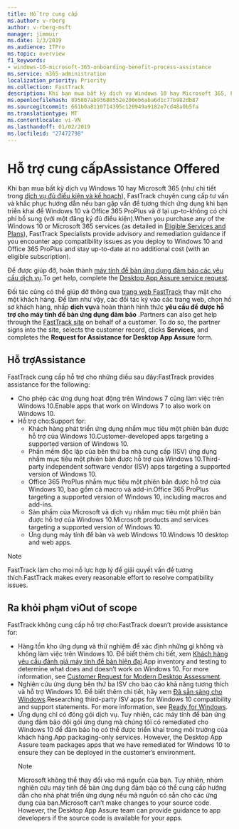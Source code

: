 ```yaml
---
title: Hỗ trợ cung cấp
ms.author: v-rberg
author: v-rberg-msft
manager: jimmuir
ms.date: 1/3/2019
ms.audience: ITPro
ms.topic: overview
f1_keywords:
- windows-10-microsoft-365-onboarding-benefit-process-assistance
ms.service: m365-administration
localization_priority: Priority
ms.collection: FastTrack
description: Khi bạn mua bất kỳ dịch vụ Windows 10 hay Microsoft 365, FastTrack chuyên cung cấp tư vấn và khắc phục hướng dẫn triển khai để Windows 10 và Office 365 ProPlus và ở lại up-to-không có chi phí bổ sung (với một đăng ký đủ điều kiện).
ms.openlocfilehash: 895807ab93688552e200eb6aba6d1c77b982db87
ms.sourcegitcommit: 661b0a8110714395c120949a9182e7cd48a0b5fa
ms.translationtype: MT
ms.contentlocale: vi-VN
ms.lasthandoff: 01/02/2019
ms.locfileid: "27472798"
---
```

# <a name="assistance-offered"></a><span data-ttu-id="d7e41-103">Hỗ trợ cung cấp</span><span class="sxs-lookup"><span data-stu-id="d7e41-103">Assistance Offered</span></span>  

<span data-ttu-id="d7e41-104">Khi bạn mua bất kỳ dịch vụ Windows 10 hay Microsoft 365 (như chi tiết trong [dịch vụ đủ điều kiện và kế hoạch](M365-eligible-services-and-plans.md)), FastTrack chuyên cung cấp tư vấn và khắc phục hướng dẫn nếu bạn gặp vấn đề tương thích ứng dụng khi bạn triển khai để Windows 10 và Office 365 ProPlus và ở lại up-to-không có chi phí bổ sung (với một đăng ký đủ điều kiện).</span><span class="sxs-lookup"><span data-stu-id="d7e41-104">When you purchase any of the Windows 10 or Microsoft 365 services (as detailed in [Eligible Services and Plans](M365-eligible-services-and-plans.md)), FastTrack Specialists provide advisory and remediation guidance if you encounter app compatibility issues as you deploy to Windows 10 and Office 365 ProPlus and stay up-to-date at no additional cost (with an eligible subscription).</span></span>

<span data-ttu-id="d7e41-105">Để được giúp đỡ, hoàn thành [máy tính để bàn ứng dụng đảm bảo các yêu cầu dịch vụ](https://go.microsoft.com/fwlink/?linkid=2022721).</span><span class="sxs-lookup"><span data-stu-id="d7e41-105">To get help, complete the [Desktop App Assure service request](https://go.microsoft.com/fwlink/?linkid=2022721).</span></span>

<span data-ttu-id="d7e41-p101">Đối tác cũng có thể giúp đỡ thông qua [trang web FastTrack](https://go.microsoft.com/fwlink/?linkid=780698) thay mặt cho một khách hàng. Để làm như vậy, các đối tác ký vào các trang web, chọn hồ sơ khách hàng, nhấp **dịch vụ**và hoàn thành hình thức **yêu cầu để được hỗ trợ cho máy tính để bàn ứng dụng đảm bảo** .</span><span class="sxs-lookup"><span data-stu-id="d7e41-p101">Partners can also get help through the [FastTrack site](https://go.microsoft.com/fwlink/?linkid=780698) on behalf of a customer. To do so, the partner signs into the site, selects the customer record, clicks **Services**, and completes the **Request for Assistance for Desktop App Assure** form.</span></span>

## <a name="assistance"></a><span data-ttu-id="d7e41-108">Hỗ trợ</span><span class="sxs-lookup"><span data-stu-id="d7e41-108">Assistance</span></span>

<span data-ttu-id="d7e41-109">FastTrack cung cấp hỗ trợ cho những điều sau đây:</span><span class="sxs-lookup"><span data-stu-id="d7e41-109">FastTrack provides assistance for the following:</span></span>
- <span data-ttu-id="d7e41-110">Cho phép các ứng dụng hoạt động trên Windows 7 cũng làm việc trên Windows 10.</span><span class="sxs-lookup"><span data-stu-id="d7e41-110">Enable apps that work on Windows 7 to also work on Windows 10.</span></span>
- <span data-ttu-id="d7e41-111">Hỗ trợ cho:</span><span class="sxs-lookup"><span data-stu-id="d7e41-111">Support for:</span></span>
    - <span data-ttu-id="d7e41-112">Khách hàng phát triển ứng dụng nhắm mục tiêu một phiên bản được hỗ trợ của Windows 10.</span><span class="sxs-lookup"><span data-stu-id="d7e41-112">Customer-developed apps targeting a supported version of Windows 10.</span></span>
    - <span data-ttu-id="d7e41-113">Phần mềm độc lập của bên thứ ba nhà cung cấp (ISV) ứng dụng nhắm mục tiêu một phiên bản được hỗ trợ của Windows 10.</span><span class="sxs-lookup"><span data-stu-id="d7e41-113">Third-party independent software vendor (ISV) apps targeting a supported version of Windows 10.</span></span>
    - <span data-ttu-id="d7e41-114">Office 365 ProPlus nhắm mục tiêu một phiên bản được hỗ trợ của Windows 10, bao gồm cả macro và add-in.</span><span class="sxs-lookup"><span data-stu-id="d7e41-114">Office 365 ProPlus targeting a supported version of Windows 10, including macros and add-ins.</span></span>
    - <span data-ttu-id="d7e41-115">Sản phẩm của Microsoft và dịch vụ nhắm mục tiêu một phiên bản được hỗ trợ của Windows 10.</span><span class="sxs-lookup"><span data-stu-id="d7e41-115">Microsoft products and services targeting a supported version of Windows 10.</span></span>
    - <span data-ttu-id="d7e41-116">Ứng dụng máy tính để bàn và web Windows 10.</span><span class="sxs-lookup"><span data-stu-id="d7e41-116">Windows 10 desktop and web apps.</span></span>
> [!NOTE]
> <span data-ttu-id="d7e41-117">FastTrack làm cho mọi nỗ lực hợp lý để giải quyết vấn đề tương thích.</span><span class="sxs-lookup"><span data-stu-id="d7e41-117">FastTrack makes every reasonable effort to resolve compatibility issues.</span></span> 

## <a name="out-of-scope"></a><span data-ttu-id="d7e41-118">Ra khỏi phạm vi</span><span class="sxs-lookup"><span data-stu-id="d7e41-118">Out of scope</span></span>

<span data-ttu-id="d7e41-119">FastTrack không cung cấp hỗ trợ cho:</span><span class="sxs-lookup"><span data-stu-id="d7e41-119">FastTrack doesn’t provide assistance for:</span></span>
- <span data-ttu-id="d7e41-p102">Hàng tồn kho ứng dụng và thử nghiệm để xác định những gì không và không làm việc trên Windows 10. Để biết thêm chi tiết, xem [Khách hàng yêu cầu đánh giá máy tính để bàn hiện đại](https://go.microsoft.com/fwlink/?linkid=2053818).</span><span class="sxs-lookup"><span data-stu-id="d7e41-p102">App inventory and testing to determine what does and doesn’t work on Windows 10. For more information, see [Customer Request for Modern Desktop Assessment](https://go.microsoft.com/fwlink/?linkid=2053818).</span></span>
- <span data-ttu-id="d7e41-p103">Nghiên cứu ứng dụng bên thứ ba ISV cho báo cáo khả năng tương thích và hỗ trợ Windows 10. Để biết thêm chi tiết, hãy xem [Đã sẵn sàng cho Windows](https://go.microsoft.com/fwlink/?linkid=2054580).</span><span class="sxs-lookup"><span data-stu-id="d7e41-p103">Researching third-party ISV apps for Windows 10 compatibility and support statements. For more information, see [Ready for Windows](https://go.microsoft.com/fwlink/?linkid=2054580).</span></span>
- <span data-ttu-id="d7e41-p104">Ứng dụng chỉ có đóng gói dịch vụ. Tuy nhiên, các máy tính để bàn ứng dụng đảm bảo đội gói ứng dụng mà chúng tôi có remediated cho Windows 10 để đảm bảo họ có thể được triển khai trong môi trường của khách hàng.</span><span class="sxs-lookup"><span data-stu-id="d7e41-p104">App packaging-only services. However, the Desktop App Assure team packages apps that we have remediated for Windows 10 to ensure they can be deployed in the customer’s environment.</span></span>
    > [!NOTE]
    > <span data-ttu-id="d7e41-p105">Microsoft không thể thay đổi vào mã nguồn của bạn. Tuy nhiên, nhóm nghiên cứu máy tính để bàn ứng dụng đảm bảo có thể cung cấp hướng dẫn cho nhà phát triển ứng dụng nếu mã nguồn có sẵn cho các ứng dụng của bạn.</span><span class="sxs-lookup"><span data-stu-id="d7e41-p105">Microsoft can’t make changes to your source code. However, the Desktop App Assure team can provide guidance to app developers if the source code is available for your apps.</span></span>


